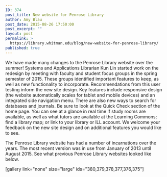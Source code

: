 ```yaml
---
ID: 374
post_title: New website for Penrose Library
author: Amy Blau
post_date: 2015-08-26 17:50:00
post_excerpt: ""
layout: post
permalink: >
  https://library.whitman.edu/blog/new-website-for-penrose-library/
published: true
---
```

We have made many changes to the Penrose Library website over the summer! Systems and Applications Librarian Kun Lin started work on the redesign by meeting with faculty and student focus groups in the spring semester of 2015. These groups identified important features to keep, as well as new functionality to incorporate. Recommendations from this user testing inform the new site design. Key features include responsive design (the website automatically scales for tablet and mobile devices) and an integrated side navigation menu. There are also new ways to search for databases and journals. Be sure to look at the Quick Check section of the home page. You can see at a glance in real time if study rooms are available, as well as what tutors are available at the Learning Commons; find a library map; or link to your library or ILL account. We welcome your feedback on the new site design and on additional features you would like to see.

The Penrose Library website has had a number of incarnations over the years. The most recent version was in use from January of 2013 until August 2015. See what previous Penrose Library websites looked like below.

[gallery link="none" size="large" ids="380,379,378,377,376,375"]

&nbsp;